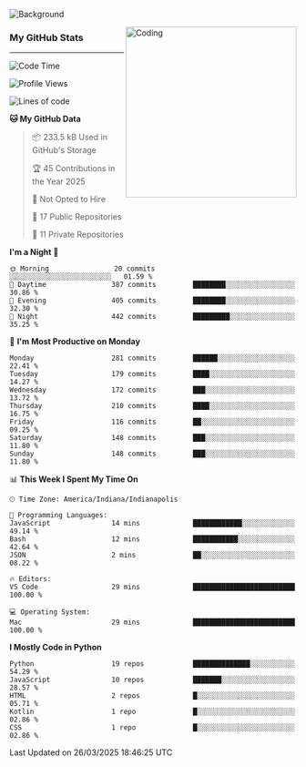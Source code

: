 ![Background](https://github.com/Nguyen-Noah/Nguyen-Noah/assets/112649680/f5d2296f-0508-400c-abcf-47c085708a2a)

<img align="right" alt="Coding" width="300" src="https://cdn.dribbble.com/users/1277312/screenshots/14733298/media/39b1045e593737587dd60e42c8422d1f.gif" >

### My GitHub Stats
---
<!--START_SECTION:waka-->
![Code Time](http://img.shields.io/badge/Code%20Time-484%20hrs%203%20mins-blue)

![Profile Views](http://img.shields.io/badge/Profile%20Views-0-blue)

![Lines of code](https://img.shields.io/badge/From%20Hello%20World%20I%27ve%20Written-11.6%20million%20lines%20of%20code-blue)

**🐱 My GitHub Data** 

> 📦 233.5 kB Used in GitHub's Storage 
 > 
> 🏆 45 Contributions in the Year 2025
 > 
> 🚫 Not Opted to Hire
 > 
> 📜 17 Public Repositories 
 > 
> 🔑 11 Private Repositories 
 > 
**I'm a Night 🦉** 

```text
🌞 Morning                20 commits          ░░░░░░░░░░░░░░░░░░░░░░░░░   01.59 % 
🌆 Daytime                387 commits         ████████░░░░░░░░░░░░░░░░░   30.86 % 
🌃 Evening                405 commits         ████████░░░░░░░░░░░░░░░░░   32.30 % 
🌙 Night                  442 commits         █████████░░░░░░░░░░░░░░░░   35.25 % 
```
📅 **I'm Most Productive on Monday** 

```text
Monday                   281 commits         ██████░░░░░░░░░░░░░░░░░░░   22.41 % 
Tuesday                  179 commits         ████░░░░░░░░░░░░░░░░░░░░░   14.27 % 
Wednesday                172 commits         ███░░░░░░░░░░░░░░░░░░░░░░   13.72 % 
Thursday                 210 commits         ████░░░░░░░░░░░░░░░░░░░░░   16.75 % 
Friday                   116 commits         ██░░░░░░░░░░░░░░░░░░░░░░░   09.25 % 
Saturday                 148 commits         ███░░░░░░░░░░░░░░░░░░░░░░   11.80 % 
Sunday                   148 commits         ███░░░░░░░░░░░░░░░░░░░░░░   11.80 % 
```


📊 **This Week I Spent My Time On** 

```text
🕑︎ Time Zone: America/Indiana/Indianapolis

💬 Programming Languages: 
JavaScript               14 mins             ████████████░░░░░░░░░░░░░   49.14 % 
Bash                     12 mins             ███████████░░░░░░░░░░░░░░   42.64 % 
JSON                     2 mins              ██░░░░░░░░░░░░░░░░░░░░░░░   08.22 % 

🔥 Editors: 
VS Code                  29 mins             █████████████████████████   100.00 % 

💻 Operating System: 
Mac                      29 mins             █████████████████████████   100.00 % 
```

**I Mostly Code in Python** 

```text
Python                   19 repos            ██████████████░░░░░░░░░░░   54.29 % 
JavaScript               10 repos            ███████░░░░░░░░░░░░░░░░░░   28.57 % 
HTML                     2 repos             █░░░░░░░░░░░░░░░░░░░░░░░░   05.71 % 
Kotlin                   1 repo              █░░░░░░░░░░░░░░░░░░░░░░░░   02.86 % 
CSS                      1 repo              █░░░░░░░░░░░░░░░░░░░░░░░░   02.86 % 
```




 Last Updated on 26/03/2025 18:46:25 UTC
<!--END_SECTION:waka-->

<!--
**Nguyen-Noah/Nguyen-Noah** is a ✨ _special_ ✨ repository because its `README.md` (this file) appears on your GitHub profile.

Here are some ideas to get you started:

- 🔭 I’m currently working on ...
- 🌱 I’m currently learning ...
- 👯 I’m looking to collaborate on ...
- 🤔 I’m looking for help with ...
- 💬 Ask me about ...
- 📫 How to reach me: ...
- 😄 Pronouns: ...
- ⚡ Fun fact: ...
-->

